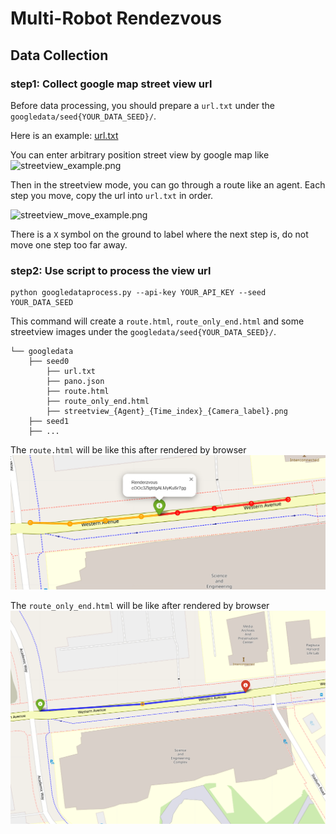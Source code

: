 # Multi-Robot Rendezvous
## Data Collection

### step1: Collect google map street view url
Before data processing, you should prepare a `url.txt` under the `googledata/seed{YOUR_DATA_SEED}/`.

Here is an example: [url.txt](docs/resources/url.txt)

You can enter arbitrary position street view by google map like ![streetview_example.png](docs\resources\streetview_example.png)

Then in the streetview mode, you can go through a route like an agent. Each step you move, copy the url into `url.txt` in order. 

![streetview_move_example.png](docs\resources\streetview_move_example.png)

There is a `X` symbol on the ground to label where the next step is, do not move one step too far away. 

### step2: Use script to process the view url
```shell
python googledataprocess.py --api-key YOUR_API_KEY --seed YOUR_DATA_SEED
```

This command will create a `route.html`, `route_only_end.html` and some streetview images under the `googledata/seed{YOUR_DATA_SEED}/`.

```
└── googledata
    ├── seed0
        ├── url.txt
        ├── pano.json
        ├── route.html
        ├── route_only_end.html
        ├── streetview_{Agent}_{Time_index}_{Camera_label}.png
    ├── seed1
    ├── ...
```

The `route.html` will be like this after rendered by browser
![route.png](docs\resources\route.png)

The `route_only_end.html` will be like after rendered by browser
![route_only_end.png](docs\resources\route_only_end.png)